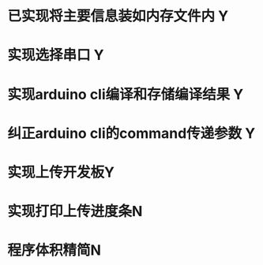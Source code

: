 # 已实现将主要信息装如内存文件内 Y
# 实现选择串口  Y
# 实现arduino cli编译和存储编译结果 Y
# 纠正arduino cli的command传递参数 Y
# 实现上传开发板Y
# 实现打印上传进度条N
# 程序体积精简N

